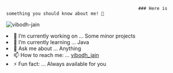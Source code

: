                                                       ### Here is something you should know about me! 👋

<p align="left"> <img src="https://komarev.com/ghpvc/?username=vibodh-jain&label=Profile%20views&color=0e75b6&style=flat" alt="vibodh-jain" /> </



- 🔭 I’m currently working on ... Some minor projects 
- 🌱 I’m currently learning ... Java 
- 💬 Ask me about ... Anything
- 📫 How to reach me: ... [vibodh_jain](https://www.instagram.com/vibodh_jain/)
- ⚡ Fun fact: ... Always available for you 

